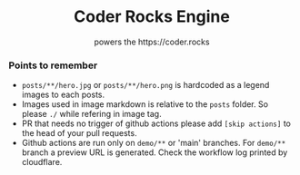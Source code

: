 <h1 align="center">Coder Rocks Engine</h1>

<p align="center">powers the https://coder.rocks</p>


### Points to remember
- `posts/**/hero.jpg` or `posts/**/hero.png` is hardcoded as a legend images to each posts.
- Images used in image markdown is relative to the `posts` folder. So please `./` while refering in image tag.
- PR that needs no trigger of github actions please add `[skip actions]` to the head of your pull requests.
- Github actions are run only on `demo/**` or 'main' branches. For `demo/**` branch a preview URL is generated. Check the workflow log printed by cloudflare. 
